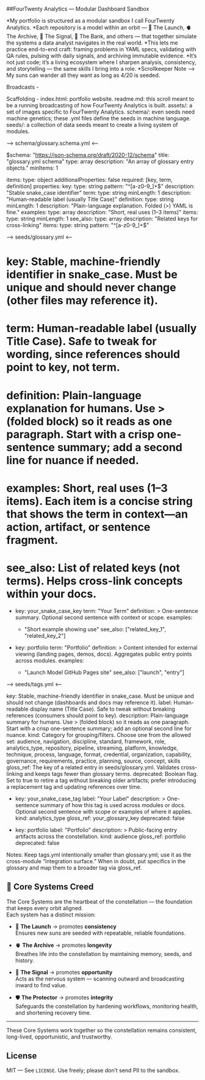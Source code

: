 ##FourTwenty Analytics — Modular Dashboard Sandbox

*My portfolio is structured as a modular sandbox I call FourTwenty Analytics. 
*Each repository is a model within an orbit — 🚀 The Launch, 🫀 The Archive, 📡 The Signal, 🏦 The Bank, and others — that together 
simulate the systems a data analyst navigates in the real world. 
*This lets me practice end-to-end craft: framing problems in YAML specs, validating with QA rules, pulsing with daily signals, 
and archiving immutable evidence. 
*It’s not just code; it’s a living ecosystem where I sharpen analysis, consistency, and storytelling — the same skills I bring into a role.
*Scrollkeeper Note --> My suns can wander all they want as long as 4/20 is seeded.

Broadcasts -

<!-- SIGNAL:START
id: 2025-09-04-hub-learns-workflows
ts_utc: 2025-09-04T20:00:00Z
title: "Learned GitHub Workflows — hub now syncs seeds"
summary: >
  I learned GitHub Actions and wired a hub → constellation seed sync.
  Editing anything under `seeds/**` in the hub now opens PRs across module repos
  with updated seeds. The Archive pulses read the merged changes, and The Signal
  can harvest these broadcasts into a feed.
tags: [learning, github-actions, workflows, seeds, sync, ci, hub]
links:
  - label: "Sync Seeds workflow (hub)"
    url: "https://github.com/zbreeden/FourTwentyAnalytics/actions/workflows/sync_seeds.yml"
  - label: "seedset.yml"
    url: "https://github.com/zbreeden/FourTwentyAnalytics/blob/main/seeds/seedset.yml"
  - label: "registry.yml"
    url: "https://github.com/zbreeden/FourTwentyAnalytics/blob/main/seeds/registry.yml"
  - label: "sync_seeds.py"
    url: "https://github.com/zbreeden/FourTwentyAnalytics/blob/main/scripts/sync_seeds.py"
SIGNAL:END -->

Scaffolding -
index.html:  portfolio website.
readme.md:  this scroll meant to be a running broadcasting of how FourTwenty Analytics is built.
assets/:  a set of images specific to FourTwenty Analytics.
schema/: even seeds need machine genetics; these .yml files define the seeds in machine language.
seeds/: a collection of data seeds meant to create a living system of modules.

--> schema/glossary.schema.yml <--

$schema: "https://json-schema.org/draft/2020-12/schema"
title: "glossary.yml schema"
type: array
description: "An array of glossary entry objects."
minItems: 1

items:
  type: object
  additionalProperties: false
  required: [key, term, definition]
  properties:
    key:
      type: string
      pattern: "^[a-z0-9_]+$"
      description: "Stable snake_case identifier"
    term:
      type: string
      minLength: 1
      description: "Human-readable label (usually Title Case)"
    definition:
      type: string
      minLength: 1
      description: "Plain-language explanation. Folded (>) YAML is fine."
    examples:
      type: array
      description: "Short, real uses (1–3 items)"
      items:
        type: string
        minLength: 1
    see_also:
      type: array
      description: "Related keys for cross-linking"
      items:
        type: string
        pattern: "^[a-z0-9_]+$"

--> seeds/glossary.yml <--

# key: Stable, machine-friendly identifier in snake_case. Must be unique and should never change (other files may reference it).
# term: Human-readable label (usually Title Case). Safe to tweak for wording, since references should point to key, not term.
# definition: Plain-language explanation for humans. Use > (folded block) so it reads as one paragraph. Start with a crisp one-sentence summary; add a second line for nuance if needed.
# examples: Short, real uses (1–3 items). Each item is a concise string that shows the term in context—an action, artifact, or sentence fragment.
# see_also: List of related keys (not terms). Helps cross-link concepts within your docs.

- key: your_snake_case_key
  term: "Your Term"
  definition: >
    One-sentence summary.
    Optional second sentence with context or scope.
  examples:
    - "Short example showing use"
  see_also: ["related_key_1", "related_key_2"]

- key: portfolio
  term: "Portfolio"
  definition: >
    Content intended for external viewing (landing pages, demos, docs).
    Aggregates public entry points across modules.
  examples:
    - "Launch Model GitHub Pages site"
  see_also: ["launch", "entry"]


--> seeds/tags.yml <--

key: Stable, machine-friendly identifier in snake_case. Must be unique and should not change (dashboards and docs may reference it).
label: Human-readable display name (Title Case). Safe to tweak without breaking references (consumers should point to key).
description: Plain-language summary for humans. Use > (folded block) so it reads as one paragraph. Start with a crisp one-sentence summary; add an optional second line for nuance.
kind: Category for grouping/filters. Choose one from the allowed set:
audience, navigation, discipline, standard, framework, role, analytics_type, repository, pipeline, streaming, platform, knowledge, technique, process, language, format, credential, organization, capability, governance, requirements, practice, planning, source, concept, skills
gloss_ref: The key of a related entry in seeds/glossary.yml. Validates cross-linking and keeps tags fewer than glossary terms.
deprecated: Boolean flag. Set to true to retire a tag without breaking older artifacts; prefer introducing a replacement tag and updating references over time.

- key: your_snake_case_tag
  label: "Your Label"
  description: >
    One-sentence summary of how this tag is used across modules or docs.
    Optional second sentence with scope or examples of where it applies.
  kind: analytics_type
  gloss_ref: your_glossary_key
  deprecated: false

- key: portfolio
  label: "Portfolio"
  description: >
    Public-facing entry artifacts across the constellation.
  kind: audience
  gloss_ref: portfolio
  deprecated: false

Notes: Keep tags.yml intentionally smaller than glossary.yml; use it as the cross-module “integration surface.” When in doubt, put specifics in the glossary and map them to a broader tag via gloss_ref.


## 🌌 Core Systems Creed

The Core Systems are the heartbeat of the constellation — the foundation that keeps every orbit aligned.  
Each system has a distinct mission:

- 🚀 **The Launch** → promotes **consistency**  
  Ensures new suns are seeded with repeatable, reliable foundations.

- 🫀 **The Archive** → promotes **longevity**  
  Breathes life into the constellation by maintaining memory, seeds, and history.

- 📡 **The Signal** → promotes **opportunity**  
  Acts as the nervous system — scanning outward and broadcasting inward to find value.

- 🛡️ **The Protector** → promotes **integrity**  
  Safeguards the constellation by hardening workflows, monitoring health, and shortening recovery time.

---

These Core Systems work together so the constellation remains consistent, long-lived, opportunistic, and trustworthy.

## License

MIT — See `LICENSE`. Use freely; please don’t send PII to the sandbox.
